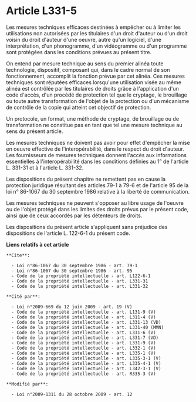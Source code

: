 # Article L331-5

Les mesures techniques efficaces destinées à empêcher ou à limiter les utilisations non autorisées par les titulaires d'un
droit d'auteur ou d'un droit voisin du droit d'auteur d'une oeuvre, autre qu'un logiciel, d'une interprétation, d'un
phonogramme, d'un vidéogramme ou d'un programme sont protégées dans les conditions prévues au présent titre. 

On entend par mesure technique au sens du premier alinéa toute technologie, dispositif, composant qui, dans le cadre normal
de son fonctionnement, accomplit la fonction prévue par cet alinéa. Ces mesures techniques sont réputées efficaces lorsqu'une
utilisation visée au même alinéa est contrôlée par les titulaires de droits grâce à l'application d'un code d'accès, d'un
procédé de protection tel que le cryptage, le brouillage ou toute autre transformation de l'objet de la protection ou d'un
mécanisme de contrôle de la copie qui atteint cet objectif de protection. 

Un protocole, un format, une méthode de cryptage, de brouillage ou de transformation ne constitue pas en tant que tel une
mesure technique au sens du présent article. 

Les mesures techniques ne doivent pas avoir pour effet d'empêcher la mise en oeuvre effective de l'interopérabilité, dans le
respect du droit d'auteur. Les fournisseurs de mesures techniques donnent l'accès aux informations essentielles à
l'interopérabilité dans les conditions définies au 1° de l'article L. 331-31 et à l'article L. 331-32. 

Les dispositions du présent chapitre ne remettent pas en cause la protection juridique résultant des articles 79-1 à 79-6 et
de l'article 95 de la loi n° 86-1067 du 30 septembre 1986 relative à la liberté de communication. 

Les mesures techniques ne peuvent s'opposer au libre usage de l'oeuvre ou de l'objet protégé dans les limites des droits
prévus par le présent code, ainsi que de ceux accordés par les détenteurs de droits. 

Les dispositions du présent article s'appliquent sans préjudice des dispositions de l'article L. 122-6-1 du présent code.

**Liens relatifs à cet article**

	**Cite**:

	  - Loi n°86-1067 du 30 septembre 1986 - art. 79-1
	  - Loi n°86-1067 du 30 septembre 1986 - art. 95
	  - Code de la propriété intellectuelle - art. L122-6-1
	  - Code de la propriété intellectuelle - art. L331-31
	  - Code de la propriété intellectuelle - art. L331-32

	**Cité par**:

	  - Loi n°2009-669 du 12 juin 2009 - art. 19 (V)
	  - Code de la propriété intellectuelle - art. L131-9 (V)
	  - Code de la propriété intellectuelle - art. L311-4 (V)
	  - Code de la propriété intellectuelle - art. L331-13 (VD)
	  - Code de la propriété intellectuelle - art. L331-40 (MMN)
	  - Code de la propriété intellectuelle - art. L331-6 (V)
	  - Code de la propriété intellectuelle - art. L331-7 (VD)
	  - Code de la propriété intellectuelle - art. L331-9 (V)
	  - Code de la propriété intellectuelle - art. L332-1 (V)
	  - Code de la propriété intellectuelle - art. L335-1 (V)
	  - Code de la propriété intellectuelle - art. L335-3-1 (V)
	  - Code de la propriété intellectuelle - art. L335-4-1 (V)
	  - Code de la propriété intellectuelle - art. L342-3-1 (V)
	  - Code de la propriété intellectuelle - art. R335-3 (V)

	**Modifié par**:

	  - Loi n°2009-1311 du 28 octobre 2009 - art. 12
